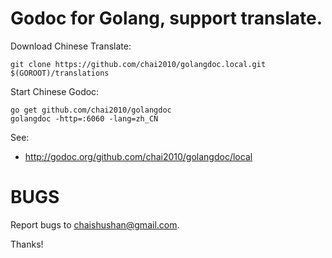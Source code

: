 # Godoc for Golang, support translate.

Download Chinese Translate:

	git clone https://github.com/chai2010/golangdoc.local.git $(GOROOT)/translations

Start Chinese Godoc:

	go get github.com/chai2010/golangdoc
	golangdoc -http=:6060 -lang=zh_CN

See:

- http://godoc.org/github.com/chai2010/golangdoc/local


# BUGS

Report bugs to chaishushan@gmail.com.

Thanks!
